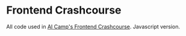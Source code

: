 # Frontend Crashcourse
All code used in [AI Camp's Frontend Crashcourse](https://www.notion.so/aicamp/Project-Start-To-Finish-wip-f4d0472d5bd141b6b2e6c90b55a2daae). Javascript version.
